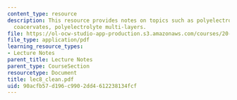 ```yaml
---
content_type: resource
description: This resource provides notes on topics such as polyelectrolyte hydrogels,
  coacervates, polyelectrolyte multi-layers.
file: https://ol-ocw-studio-app-production.s3.amazonaws.com/courses/20-462j-molecular-principles-of-biomaterials-spring-2006/90acfb57d196c9902dd4612238134fcf_lec8_clean.pdf
file_type: application/pdf
learning_resource_types:
- Lecture Notes
parent_title: Lecture Notes
parent_type: CourseSection
resourcetype: Document
title: lec8_clean.pdf
uid: 90acfb57-d196-c990-2dd4-612238134fcf
---
```

